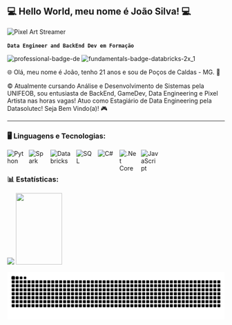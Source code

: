 ## 💻 Hello World, meu nome é João Silva! 💻

![Pixel Art Streamer](https://media3.giphy.com/media/v1.Y2lkPTc5MGI3NjExZWxnNXdmMmR0MmxoOHRwNm91Zm5nbmE2bGZkaDBvMnpwdDRidm8xdSZlcD12MV9pbnRlcm5hbF9naWZfYnlfaWQmY3Q9Zw/JqktW74a1PTTcAR7pc/giphy.gif)

**`Data Engineer and BackEnd Dev em Formação`**

<img width="120" height="144" alt="professional-badge-de" src="https://github.com/user-attachments/assets/1f7faad5-a980-4b74-b02f-7b06a6ca731a" />

<img width="120" height="164" alt="fundamentals-badge-databricks-2x_1" src="https://github.com/user-attachments/assets/df0f289a-702e-4c00-8c88-d70929e82e88" />


🌐 Olá, meu nome é João, tenho 21 anos e sou de Poços de Caldas - MG. 📌

©️ Atualmente cursando Análise e Desenvolvimento de Sistemas pela UNIFEOB, sou entusiasta de BackEnd, GameDev, Data Engineering e Pixel Artista nas horas vagas! Atuo como Estagiário de Data Engineering pela Datasolutec! Seja Bem Vindo(a)! 🎮

------

### 🖥️ Linguagens e Tecnologias: 

<img 
    align="left" 
    alt="Python"
    title="Python" 
    width="40px" 
    style="padding-right: 10px;" 
src="https://cdn.jsdelivr.net/gh/devicons/devicon@latest/icons/python/python-original.svg" />

<img 
    align="left" 
    alt="Spark"
    title="Spark" 
    width="40px" 
    style="padding-right: 10px;" 
src="https://cdn.jsdelivr.net/gh/devicons/devicon@latest/icons/apachespark/apachespark-original-wordmark.svg" />

<img 
    align="left" 
    alt="Databricks"
    title="Databricks" 
    width="50px" 
    style="padding-right: 10px;" 
src="https://cdn.brandfetch.io/idSUrLOWbH/idEHbzBDZC.svg?c=1bxid64Mup7aczewSAYMX&t=1661139049043" />

<img 
    align="left" 
    alt="SQL"
    title="SQL" 
    width="40px" 
    style="padding-right: 10px;" 
src="https://cdn.jsdelivr.net/gh/devicons/devicon@latest/icons/azuresqldatabase/azuresqldatabase-original.svg" />

<img 
    align="left" 
    alt="C#"
    title="C#" 
    width="40px" 
    style="padding-right: 10px;" 
src="https://cdn.jsdelivr.net/gh/devicons/devicon@latest/icons/csharp/csharp-original.svg" />
          
<img 
    align="left" 
    alt=".Net Core"
    title=".Net Core" 
    width="40px" 
    style="padding-right: 10px;" 
src="https://cdn.jsdelivr.net/gh/devicons/devicon@latest/icons/dotnetcore/dotnetcore-original.svg" />

<img 
    align="left" 
    alt="JavaScript"
    title="JavaScript" 
    width="40px" 
    style="padding-right: 10px;" 
src="https://cdn.jsdelivr.net/gh/devicons/devicon@latest/icons/javascript/javascript-original.svg" />

<br/>
<br/>


### 📊 Estatísticas:

<p>
  <img src="https://github-readme-stats.vercel.app/api?username=joaosilva-prog&show_icons=true&theme=tokyonight&cache_seconds=2200" width="49%" />
  <img src="https://github-readme-stats.vercel.app/api/top-langs/?username=joaosilva-prog&layout=compact&theme=tokyonight" width="46%" height="165" />
</p>

<picture align="center">
  <source media="(prefers-color-scheme: dark)" srcset="https://raw.githubusercontent.com/joaosilva-prog/joaosilva-prog/output/github-contribution-grid-snake-dark.svg">
  <source media="(prefers-color-scheme: light)" srcset="https://raw.githubusercontent.com/joaosilva-prog/joaosilva-prog/output/github-contribution-grid-snake-dark.svg">
  <img align="center" alt="github contribution grid snake animation" src="https://raw.githubusercontent.com/joaosilva-prog/joaosilva-prog/output/github-contribution-grid-snake.svg">
</picture>
